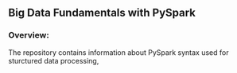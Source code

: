 ## Big Data Fundamentals with PySpark

### Overview:

The repository contains information about PySpark syntax used for sturctured data processing, 

